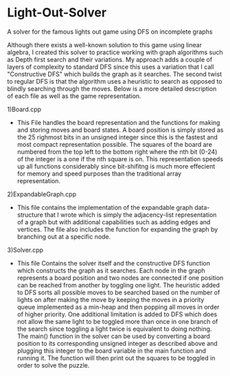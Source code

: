# Light-Out-Solver
A solver for the famous lights out game using DFS on incomplete graphs

Although there exists a well-known solution to this game using linear algebra, I created this solver to practice working with
graph algorithms such as Depth first search and their variations. My approach adds a couple of layers of complexity to standard
DFS since this uses a variation that I call "Constructive DFS" which builds the graph as it searches. The second twist to regular 
DFS is that the algorithm uses a heuristic to search as opposed to blindly searching through the moves. Below is a more detailed
description of each file as well as the game representation.


1)Board.cpp

- This File handles the board representation and the functions for making and storing moves and board states. 
A board position is simply stored as the 25 righmost bits in an unsigned integer since this is the fastest and
most compact representation possible. The squares of the board are numbered from the top left to the bottom right where the
nth bit (0-24) of the integer is a one if the nth square is on. This representation speeds up all functions considerably since bit-shifitng is much
more effecient for memory and speed purposes than the traditional array representation.

2)ExpandableGraph.cpp

- This file contains the implementation of the expandable graph data-structure that I wrote which is simply the adjacency-list
representation of a graph but with additional capabilities such as adding edges and vertices. The file also includes the
function for expanding the graph by branching out at a specific node.

3)Solver.cpp

- This file Contains the solver itself and the constructive DFS function which constructs the graph as it searches. Each node in the graph represents a board position and two nodes are connected if one position can be reached from another by toggling  one light. The heuristic added to DFS sorts all possible moves to be searched based on the number of lights on after making the move by keeping the moves in a priority queue implemented as a min-heap and then popping all moves in order of higher priority. One additional limitation is added to DFS which does not allow the same light to be toggled more than once in one branch of the search since toggling a light twice is equivalent to doing nothing. The main() function in the solver can be used by converting a board position to its corresponding unsigned integer as described above and plugging this integer to the board variable in the main function and running it. The function will then print out the squares to be toggled in order to solve the puzzle.

